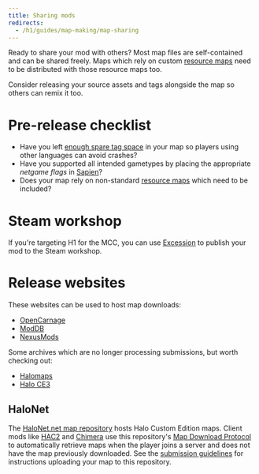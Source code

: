 ```yaml
---
title: Sharing mods
redirects:
  - /h1/guides/map-making/map-sharing
---
```

Ready to share your mod with others? Most map files are self-contained and can be shared freely. Maps which rely on custom [resource maps](~map#resource-maps) need to be distributed with those resource maps too.

Consider releasing your source assets and tags alongside the map so others can remix it too.

# Pre-release checklist
* Have you left [enough spare tag space](~map#limits) in your map so players using other languages can avoid crashes?
* Have you supported all intended gametypes by placing the appropriate _netgame flags_ in [Sapien](~)?
* Does your map rely on non-standard [resource maps](~map#resource-maps) which need to be included?

# Steam workshop
If you're targeting H1 for the MCC, you can use [Excession](~) to publish your mod to the Steam workshop.

# Release websites
These websites can be used to host map downloads:

* [OpenCarnage](https://opencarnage.net/)
* [ModDB](https://www.moddb.com/games/halo-combat-evolved/mods)
* [NexusMods](https://www.nexusmods.com/halo)

Some archives which are no longer processing submissions, but worth checking out:

* [Halomaps](http://halomaps.org/)
* [Halo CE3](https://haloce3.com/)

## HaloNet
The [HaloNet.net map repository][halonet-repo] hosts Halo Custom Edition maps. Client mods like [HAC2](~) and [Chimera](~) use this repository's [Map Download Protocol][halonet-dl] to automatically retrieve maps when the player joins a server and does not have the map previously downloaded. See the [submission guidelines][halonet-submit] for instructions uploading your map to this repository.

[halonet-repo]: http://maps.halonet.net/maplist.php
[halonet-dl]: http://wiki.halonet.net/index.php/HaloNet_Map_Download_Protocol
[halonet-submit]: http://wiki.halonet.net/index.php/HaloNet_Halo_CE_and_PC_Map_repo
